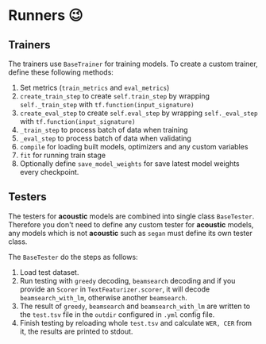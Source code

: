 # Runners :wink:

## Trainers

The trainers use `BaseTrainer` for training models. To create a custom trainer, define these following methods:

1. Set metrics (`train_metrics` and `eval_metrics`)
2. `create_train_step` to create `self.train_step` by wrapping `self._train_step` with `tf.function(input_signature)`
3. `create_eval_step` to create `self.eval_step` by wrapping `self._eval_step` with `tf.function(input_signature)`
4. `_train_step` to process batch of data when training
5. `_eval_step` to process batch of data when validating
6. `compile` for loading built models, optimizers and any custom variables
7. `fit` for running train stage
8. Optionally define `save_model_weights` for save latest model weights every checkpoint. 

## Testers

The testers for **acoustic** models are combined into single class `BaseTester`. Therefore you don't need to define any custom tester for **acoustic** models, any models which is not **acoustic** such as `segan` must define its own tester class.

The `BaseTester` do the steps as follows:

1. Load test dataset.
2. Run testing with `greedy` decoding, `beamsearch` decoding and if you provide an `Scorer` in `TextFeaturizer.scorer`, it will decode `beamsearch_with_lm`, otherwise another `beamsearch`.
3. The result of `greedy`, `beamsearch` and `beamsearch_with_lm` are written to the `test.tsv` file in the `outdir` configured in `.yml` config file.
4. Finish testing by reloading whole `test.tsv` and calculate `WER, CER` from it, the results are printed to stdout.
